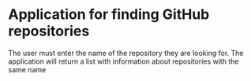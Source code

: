 # Application for finding GitHub repositories 

The user must enter the name of the repository they are looking for. The application will return a list with information about repositories with the same name 